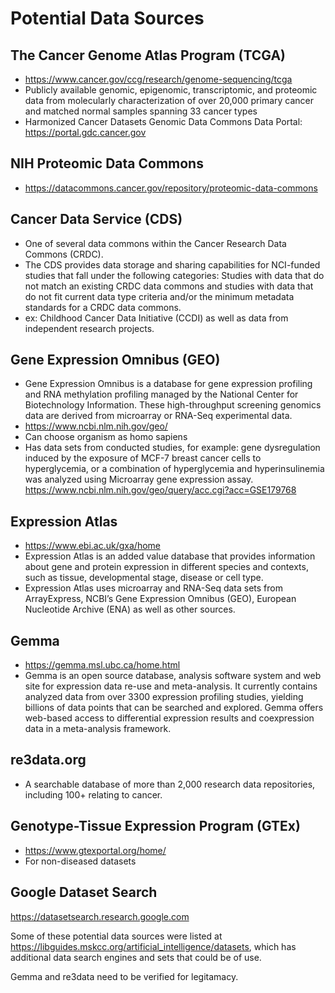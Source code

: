 # Potential Data Sources

## The Cancer Genome Atlas Program (TCGA)
- https://www.cancer.gov/ccg/research/genome-sequencing/tcga
- Publicly available genomic, epigenomic, transcriptomic, and proteomic data from molecularly characterization of over 20,000 primary cancer and matched normal samples spanning 33 cancer types  
- Harmonized Cancer Datasets Genomic Data Commons Data Portal: https://portal.gdc.cancer.gov

## NIH Proteomic Data Commons
- https://datacommons.cancer.gov/repository/proteomic-data-commons

## Cancer Data Service (CDS) 
- One of several data commons within the Cancer Research Data Commons (CRDC).
- The CDS provides data storage and sharing capabilities for NCI-funded studies that fall under the following categories: Studies with data that do not match an existing CRDC data commons and studies with data that do not fit current data type criteria and/or the minimum metadata standards for a CRDC data commons.
- ex: Childhood Cancer Data Initiative (CCDI) as well as data from independent research projects. 

## Gene Expression Omnibus (GEO)
- Gene Expression Omnibus is a database for gene expression profiling and RNA methylation profiling managed by the National Center for Biotechnology Information. These high-throughput screening genomics data are derived from microarray or RNA-Seq experimental data.
- https://www.ncbi.nlm.nih.gov/geo/
- Can choose organism as homo sapiens
- Has data sets from conducted studies, for example: gene dysregulation induced by the exposure of MCF-7 breast cancer cells to hyperglycemia, or a combination of hyperglycemia and hyperinsulinemia was analyzed using Microarray gene expression assay. https://www.ncbi.nlm.nih.gov/geo/query/acc.cgi?acc=GSE179768

## Expression Atlas
- https://www.ebi.ac.uk/gxa/home
- Expression Atlas is an added value database that provides information about gene and protein expression in different species and contexts, such as tissue, developmental stage, disease or cell type. 
- Expression Atlas uses microarray and RNA-Seq data sets from ArrayExpress, NCBI’s Gene Expression Omnibus (GEO), European Nucleotide Archive (ENA) as well as other sources.

## Gemma
- https://gemma.msl.ubc.ca/home.html
- Gemma is an open source database, analysis software system and web site for expression data re-use and meta-analysis. It currently contains analyzed data from over 3300 expression profiling studies, yielding billions of data points that can be searched and explored. Gemma offers web-based access to differential expression results and coexpression data in a meta-analysis framework.

## re3data.org
- A searchable database of more than 2,000 research data repositories, including 100+ relating to cancer.

## Genotype-Tissue Expression Program (GTEx)
- https://www.gtexportal.org/home/ 
- For non-diseased datasets

## Google Dataset Search
https://datasetsearch.research.google.com

Some of these potential data sources were listed at https://libguides.mskcc.org/artificial_intelligence/datasets, which has additional data search engines and sets that could be of use. 

Gemma and re3data need to be verified for legitamacy. 